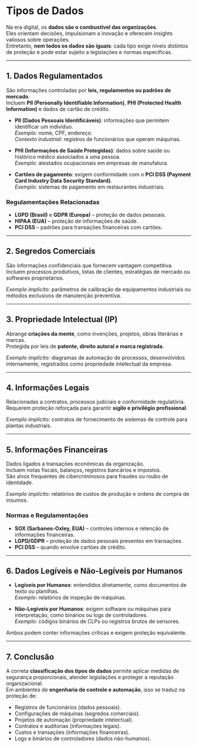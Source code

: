 # Tipos de Dados

Na era digital, os **dados são o combustível das organizações**.  
Eles orientam decisões, impulsionam a inovação e oferecem insights valiosos sobre operações.  
Entretanto, **nem todos os dados são iguais**: cada tipo exige níveis distintos de proteção e pode estar sujeito a legislações e normas específicas.

---

## 1. Dados Regulamentados
São informações controladas por **leis, regulamentos ou padrões de mercado**.  
Incluem **PII (Personally Identifiable Information)**, **PHI (Protected Health Information)** e dados de cartão de crédito.

- **PII (Dados Pessoais Identificáveis)**: informações que permitem identificar um indivíduo.  
  *Exemplo*: nome, CPF, endereço.  
  *Contexto industrial*: registros de funcionários que operam máquinas.  

- **PHI (Informações de Saúde Protegidas)**: dados sobre saúde ou histórico médico associados a uma pessoa.  
  *Exemplo*: atestados ocupacionais em empresas de manufatura.  

- **Cartões de pagamento**: exigem conformidade com o **PCI DSS (Payment Card Industry Data Security Standard)**.  
  *Exemplo*: sistemas de pagamento em restaurantes industriais.  

### Regulamentações Relacionadas
- **LGPD (Brasil)** e **GDPR (Europa)** – proteção de dados pessoais.  
- **HIPAA (EUA)** – proteção de informações de saúde.  
- **PCI DSS** – padrões para transações financeiras com cartões.  

---

## 2. Segredos Comerciais
São informações confidenciais que fornecem vantagem competitiva.  
Incluem processos produtivos, listas de clientes, estratégias de mercado ou softwares proprietários.  

*Exemplo implícito*: parâmetros de calibração de equipamentos industriais ou métodos exclusivos de manutenção preventiva.  

---

## 3. Propriedade Intelectual (IP)
Abrange **criações da mente**, como invenções, projetos, obras literárias e marcas.  
Protegida por leis de **patente, direito autoral e marca registrada**.  

*Exemplo implícito*: diagramas de automação de processos, desenvolvidos internamente, registrados como propriedade intelectual da empresa.  

---

## 4. Informações Legais
Relacionadas a contratos, processos judiciais e conformidade regulatória.  
Requerem proteção reforçada para garantir **sigilo e privilégio profissional**.  

*Exemplo implícito*: contratos de fornecimento de sistemas de controle para plantas industriais.  

---

## 5. Informações Financeiras
Dados ligados a transações econômicas da organização.  
Incluem notas fiscais, balanços, registros bancários e impostos.  
São alvos frequentes de cibercriminosos para fraudes ou roubo de identidade.  

*Exemplo implícito*: relatórios de custos de produção e ordens de compra de insumos.  

### Normas e Regulamentações
- **SOX (Sarbanes-Oxley, EUA)** – controles internos e retenção de informações financeiras.  
- **LGPD/GDPR** – proteção de dados pessoais presentes em transações.  
- **PCI DSS** – quando envolve cartões de crédito.  

---

## 6. Dados Legíveis e Não-Legíveis por Humanos
- **Legíveis por Humanos**: entendidos diretamente, como documentos de texto ou planilhas.  
  *Exemplo*: relatórios de inspeção de máquinas.  

- **Não-Legíveis por Humanos**: exigem software ou máquinas para interpretação, como binários ou logs de controladores.  
  *Exemplo*: códigos binários de CLPs ou registros brutos de sensores.  

Ambos podem conter informações críticas e exigem proteção equivalente.  

---

## 7. Conclusão
A correta **classificação dos tipos de dados** permite aplicar medidas de segurança proporcionais, atender legislações e proteger a reputação organizacional.  
Em ambientes de **engenharia de controle e automação**, isso se traduz na proteção de:
- Registros de funcionários (dados pessoais).  
- Configurações de máquinas (segredos comerciais).  
- Projetos de automação (propriedade intelectual).  
- Contratos e auditorias (informações legais).  
- Custos e transações (informações financeiras).  
- Logs e binários de controladores (dados não-humanos).  

